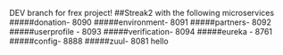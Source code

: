 DEV branch for frex project!
##Streak2 with the following microservices
#####donation-      8090
#####environment-   8091
#####partners-      8092
#####userprofile -  8093
#####verification-  8094
#####eureka -       8761
#####config-        8888
#####zuul-          8081
hello